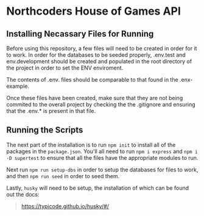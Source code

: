 # Northcoders House of Games API

## Installing Necassary Files for Running

Before using this repository, a few files will need to be created in order for it to work. In order for the databases to be seeded properly, .env.test and env.development should be created and populated in the root directory of the project in order to set the ENV enviroment.

The contents of .env. files should be comparable to that found in the .enx-example.

Once these files have been created, make sure that they are not being commited to the overall project by checking the the .gitignore and ensuring that the .env.\* is present in that file.

## Running the Scripts

The next part of the installation is to run `npm init` to install all of the packages in the `package.json`. You'll all need to run `npm i express` and `npm i -D supertest` to ensure that all the files have the appropriate modules to run.

Next run `npm run setup-dbs` in order to setup the databases for files to work, and then `npm run seed` in order to seed them.

Lastly, `husky` will need to be setup, the installation of which can be found out the docs:

> https://typicode.github.io/husky/#/
